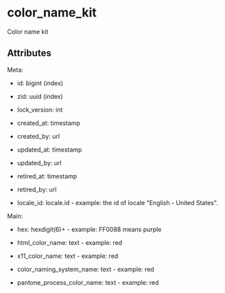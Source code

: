 # color_name_kit

Color name kit


## Attributes

Meta:

  * id: bigint (index)

  * zid: uuid (index)

  * lock_version: int

  * created_at: timestamp

  * created_by: url

  * updated_at: timestamp

  * updated_by: url

  * retired_at: timestamp

  * retired_by: url

  * locale_id: locale.id - example: the id of locale "English - United States".

Main:

  * hex: hexdigit(6)+ - example: FF0088 means purple

  * html_color_name: text - example: red

  * x11_color_name: text - example: red

  * color_naming_system_name: text - example: red

  * pantone_process_color_name: text - example: red

